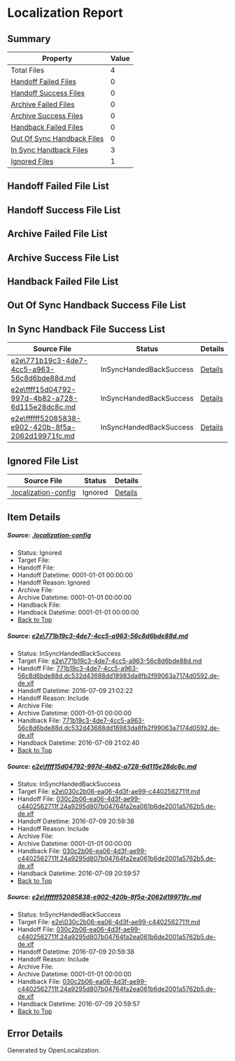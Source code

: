 # <a name='report-top'></a> Localization Report

## Summary
 Property | Value 
 -------- | ----- 
 Total Files | 4
[ Handoff Failed Files ](#handoff-failed-list)| 0
[ Handoff Success Files ](#handoff-success-list)| 0
[ Archive Failed Files ](#archive-failed-list)| 0
[ Archive Success Files ](#archive-success-list)| 0
[ Handback Failed Files ](#handback-failed-list)| 0
[ Out Of Sync Handback Files ](#outofsync-handback-success-list)| 0
[ In Sync Handback Files ](#insync-handback-success-list)| 3
[ Ignored Files ](#ignored-list)| 1

## <a name='handoff-failed-list'></a> Handoff Failed File List

## <a name='handoff-success-list'></a> Handoff Success File List

## <a name='archive-failed-list'></a> Archive Failed File List

## <a name='archive-success-list'></a> Archive Success File List

## <a name='handback-failed-list'></a> Handback Failed File List

## <a name='outofsync-handback-success-list'></a> Out Of Sync Handback Success File List

## <a name='insync-handback-success-list'></a> In Sync Handback File Success List
 Source File | Status | Details 
 ----------- | ------ | ------- 
 [e2e\771b19c3-4de7-4cc5-a963-56c8d6bde88d.md](https://github.com/OpenLocalizationTestOrg/oltest/blob/a5cbf7ec927e42411493f54abd93402866013eec/e2e/771b19c3-4de7-4cc5-a963-56c8d6bde88d.md) | InSyncHandedBackSuccess | [Details](#0f9346d9b15b795fbe263a0b3cf038fda8e308671)
 [e2e\ffff15d04792-997d-4b82-a728-6d115e28dc8c.md](https://github.com/OpenLocalizationTestOrg/oltest/blob/f32852fcfb9cf05e8d436919189dcb057f025593/e2e/ffff15d04792-997d-4b82-a728-6d115e28dc8c.md) | InSyncHandedBackSuccess | [Details](#2bb150acbd72023d80fdd9099b059718018da15a2)
 [e2e\ffffff52085838-e902-420b-8f5a-2062d19971fc.md](https://github.com/OpenLocalizationTestOrg/oltest/blob/a5cbf7ec927e42411493f54abd93402866013eec/e2e/ffffff52085838-e902-420b-8f5a-2062d19971fc.md) | InSyncHandedBackSuccess | [Details](#2bb150acbd72023d80fdd9099b059718018da15a3)

## <a name='ignored-list'></a> Ignored File List
 Source File | Status | Details 
 ----------- | ------ | ------- 
 [.localization-config](https://github.com/OpenLocalizationTestOrg/oltest/blob/a5cbf7ec927e42411493f54abd93402866013eec/.localization-config) | Ignored | [Details](#3d4f252ac210baf56311d7e97dcc2db10974dbd20)

## Item Details
##### <a name='3d4f252ac210baf56311d7e97dcc2db10974dbd20'></a> Source: [.localization-config](https://github.com/OpenLocalizationTestOrg/oltest/blob/a5cbf7ec927e42411493f54abd93402866013eec/.localization-config)
* Status: Ignored
* Target File: 
* Handoff File: 
* Handoff Datetime: 0001-01-01 00:00:00
* Handoff Reason: Ignored
* Archive File: 
* Archive Datetime: 0001-01-01 00:00:00
* Handback File: 
* Handback Datetime: 0001-01-01 00:00:00
* [Back to Top](#report-top)

##### <a name='0f9346d9b15b795fbe263a0b3cf038fda8e308671'></a> Source: [e2e\771b19c3-4de7-4cc5-a963-56c8d6bde88d.md](https://github.com/OpenLocalizationTestOrg/oltest/blob/a5cbf7ec927e42411493f54abd93402866013eec/e2e/771b19c3-4de7-4cc5-a963-56c8d6bde88d.md)
* Status: InSyncHandedBackSuccess
* Target File: [e2e\771b19c3-4de7-4cc5-a963-56c8d6bde88d.md](https://github.com/OpenLocalizationTestOrg/oltest-dede-fly/blob/4fc2c53d135ee86c9d9068c826d56eeb30e6a94d/e2e/771b19c3-4de7-4cc5-a963-56c8d6bde88d.md)
* Handoff File: [771b19c3-4de7-4cc5-a963-56c8d6bde88d.dc532d43688dd18983da8fb2f99063a7174d0592.de-de.xlf](https://github.com/OpenLocalizationTestOrg/olhandoff-e2e/blob/35c14693f70e0937ba8c3982bfee6cc05153220a/ol-handoff/OpenLocalizationTestOrg/oltest-dede-fly/ci/ht/771b19c3-4de7-4cc5-a963-56c8d6bde88d.dc532d43688dd18983da8fb2f99063a7174d0592.de-de.xlf)
* Handoff Datetime: 2016-07-09 21:02:22
* Handoff Reason: Include
* Archive File: 
* Archive Datetime: 0001-01-01 00:00:00
* Handback File: [771b19c3-4de7-4cc5-a963-56c8d6bde88d.dc532d43688dd18983da8fb2f99063a7174d0592.de-de.xlf](https://github.com/OpenLocalizationTestOrg/olhandback-e2e/blob/1d3f09d8bb45c2d55749fc008efc9c4d773b5bd0/ol-handback/OpenLocalizationTestOrg/oltest-dede-fly/ci/ht/771b19c3-4de7-4cc5-a963-56c8d6bde88d.dc532d43688dd18983da8fb2f99063a7174d0592.de-de.xlf)
* Handback Datetime: 2016-07-09 21:02:40
* [Back to Top](#report-top)

##### <a name='2bb150acbd72023d80fdd9099b059718018da15a2'></a> Source: [e2e\ffff15d04792-997d-4b82-a728-6d115e28dc8c.md](https://github.com/OpenLocalizationTestOrg/oltest/blob/f32852fcfb9cf05e8d436919189dcb057f025593/e2e/ffff15d04792-997d-4b82-a728-6d115e28dc8c.md)
* Status: InSyncHandedBackSuccess
* Target File: [e2e\030c2b06-ea06-4d3f-ae99-c4402562711f.md](https://github.com/OpenLocalizationTestOrg/oltest-dede-fly/blob/df068a9af5f8b88cc71833192bc50150321f1c3d/e2e/030c2b06-ea06-4d3f-ae99-c4402562711f.md)
* Handoff File: [030c2b06-ea06-4d3f-ae99-c4402562711f.24a9295d807b04764fa2ea061b6de2001a5762b5.de-de.xlf](https://github.com/OpenLocalizationTestOrg/olhandoff-e2e/blob/9b96d536dfa84dff899c8e9f224f9162e8f1a6a7/ol-handoff/OpenLocalizationTestOrg/oltest-dede-fly/ci/ht/030c2b06-ea06-4d3f-ae99-c4402562711f.24a9295d807b04764fa2ea061b6de2001a5762b5.de-de.xlf)
* Handoff Datetime: 2016-07-09 20:59:38
* Handoff Reason: Include
* Archive File: 
* Archive Datetime: 0001-01-01 00:00:00
* Handback File: [030c2b06-ea06-4d3f-ae99-c4402562711f.24a9295d807b04764fa2ea061b6de2001a5762b5.de-de.xlf](https://github.com/OpenLocalizationTestOrg/olhandback-e2e/blob/a3cb9e74b24d51d6c00e05cd71f4373b072ea1ed/ol-handback/OpenLocalizationTestOrg/oltest-dede-fly/ci/ht/030c2b06-ea06-4d3f-ae99-c4402562711f.24a9295d807b04764fa2ea061b6de2001a5762b5.de-de.xlf)
* Handback Datetime: 2016-07-09 20:59:57
* [Back to Top](#report-top)

##### <a name='2bb150acbd72023d80fdd9099b059718018da15a3'></a> Source: [e2e\ffffff52085838-e902-420b-8f5a-2062d19971fc.md](https://github.com/OpenLocalizationTestOrg/oltest/blob/a5cbf7ec927e42411493f54abd93402866013eec/e2e/ffffff52085838-e902-420b-8f5a-2062d19971fc.md)
* Status: InSyncHandedBackSuccess
* Target File: [e2e\030c2b06-ea06-4d3f-ae99-c4402562711f.md](https://github.com/OpenLocalizationTestOrg/oltest-dede-fly/blob/df068a9af5f8b88cc71833192bc50150321f1c3d/e2e/030c2b06-ea06-4d3f-ae99-c4402562711f.md)
* Handoff File: [030c2b06-ea06-4d3f-ae99-c4402562711f.24a9295d807b04764fa2ea061b6de2001a5762b5.de-de.xlf](https://github.com/OpenLocalizationTestOrg/olhandoff-e2e/blob/9b96d536dfa84dff899c8e9f224f9162e8f1a6a7/ol-handoff/OpenLocalizationTestOrg/oltest-dede-fly/ci/ht/030c2b06-ea06-4d3f-ae99-c4402562711f.24a9295d807b04764fa2ea061b6de2001a5762b5.de-de.xlf)
* Handoff Datetime: 2016-07-09 20:59:38
* Handoff Reason: Include
* Archive File: 
* Archive Datetime: 0001-01-01 00:00:00
* Handback File: [030c2b06-ea06-4d3f-ae99-c4402562711f.24a9295d807b04764fa2ea061b6de2001a5762b5.de-de.xlf](https://github.com/OpenLocalizationTestOrg/olhandback-e2e/blob/a3cb9e74b24d51d6c00e05cd71f4373b072ea1ed/ol-handback/OpenLocalizationTestOrg/oltest-dede-fly/ci/ht/030c2b06-ea06-4d3f-ae99-c4402562711f.24a9295d807b04764fa2ea061b6de2001a5762b5.de-de.xlf)
* Handback Datetime: 2016-07-09 20:59:57
* [Back to Top](#report-top)


## Error Details

Generated by OpenLocalization.
